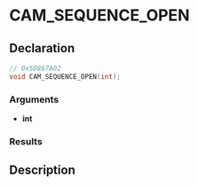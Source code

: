 # CAM_SEQUENCE_OPEN

## Declaration
```cpp
// 0x5D867A02
void CAM_SEQUENCE_OPEN(int);
```

### Arguments
- **int**

### Results

## Description
